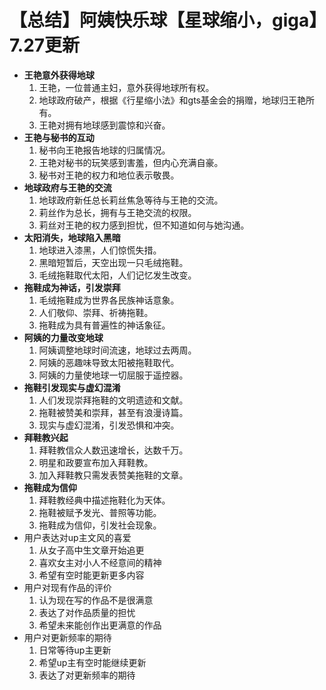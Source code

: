 # 【总结】阿姨快乐球【星球缩小，giga】7.27更新

-   **王艳意外获得地球**
    1.  王艳，一位普通主妇，意外获得地球所有权。
    2.  地球政府破产，根据《行星缩小法》和gts基金会的捐赠，地球归王艳所有。
    3.  王艳对拥有地球感到震惊和兴奋。
-   **王艳与秘书的互动**
    1.  秘书向王艳报告地球的归属情况。
    2.  王艳对秘书的玩笑感到害羞，但内心充满自豪。
    3.  秘书对王艳的权力和地位表示敬畏。
-   **地球政府与王艳的交流**
    1.  地球政府新任总长莉丝焦急等待与王艳的交流。
    2.  莉丝作为总长，拥有与王艳交流的权限。
    3.  莉丝对王艳的权力感到担忧，但不知道如何与她沟通。
-   **太阳消失，地球陷入黑暗**
    1.  地球进入漆黑，人们惊慌失措。
    2.  黑暗短暂后，天空出现一只毛绒拖鞋。
    3.  毛绒拖鞋取代太阳，人们记忆发生改变。
-   **拖鞋成为神话，引发崇拜**
    1.  毛绒拖鞋成为世界各民族神话意象。
    2.  人们敬仰、崇拜、祈祷拖鞋。
    3.  拖鞋成为具有普遍性的神话象征。
-   **阿姨的力量改变地球**
    1.  阿姨调整地球时间流速，地球过去两周。
    2.  阿姨的恶趣味导致太阳被拖鞋取代。
    3.  阿姨的力量使地球一切屈服于遥控器。
-   **拖鞋引发现实与虚幻混淆**
    1.  人们发现崇拜拖鞋的文明遗迹和文献。
    2.  拖鞋被赞美和崇拜，甚至有浪漫诗篇。
    3.  现实与虚幻混淆，引发恐惧和冲突。
-   **拜鞋教兴起**
    1.  拜鞋教信众人数迅速增长，达数千万。
    2.  明星和政要宣布加入拜鞋教。
    3.  加入拜鞋教只需发表赞美拖鞋的文章。
-   **拖鞋成为信仰**
    1.  拜鞋教经典中描述拖鞋化为天体。
    2.  拖鞋被赋予发光、普照等功能。
    3.  拖鞋成为信仰，引发社会现象。
-   用户表达对up主文风的喜爱
    1.  从女子高中生文章开始追更
    2.  喜欢女主对小人不经意间的精神
    3.  希望有空时能更新更多内容
-   用户对现有作品的评价
    1.  认为现在写的作品不是很满意
    2.  表达了对作品质量的担忧
    3.  希望未来能创作出更满意的作品
-   用户对更新频率的期待
    1.  日常等待up主更新
    2.  希望up主有空时能继续更新
    3.  表达了对更新频率的期待